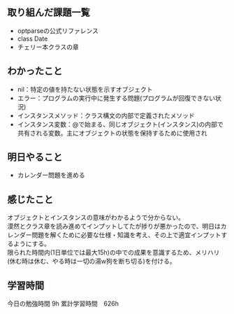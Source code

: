 ## 取り組んだ課題一覧
- optparseの公式リファレンス
- class Date
- チェリー本クラスの章

## わかったこと
- nil：特定の値を持たない状態を示すオブジェクト
- エラー：プログラムの実行中に発生する問題(プログラムが回復できない状況)
- インスタンスメソッド：クラス構文の内部で定義されたメソッド
- インスタンス変数：@で始まる、同じオブジェクト(インスタンス)の内部で共有される変数。主にオブジェクトの状態を保持するために使用され

## 明日やること
- カレンダー問題を進める

## 感じたこと
オブジェクトとインスタンスの意味がわかるようで分からない。<br>
漠然とクラス章を読み進めてインプットしてたが捗りが悪かったので、明日はカレンダー問題を解くために必要な仕様・知識を考え、その上で適宜インプットするようにする。<br>
限られた時間内(1日単位では最大15h)の中での成果を意識するため、メリハリ(休む時は休む、やる時は一切の湯w狗を断ち切る)を付ける。

## 学習時間
今日の勉強時間 9h
累計学習時間　626h